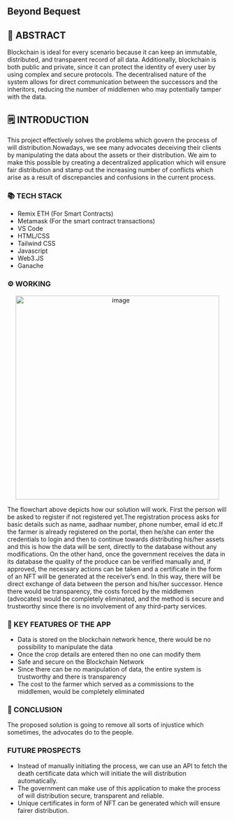 ## Beyond Bequest

<p align="center">
  
</p>

## 📄 ABSTRACT
Blockchain is ideal for every scenario because it can keep an immutable, distributed, and transparent record of all data. Additionally, blockchain is both public and private, since it can protect the identity of every user by using complex and secure protocols. The decentralised nature of the system allows for direct communication between the successors and the inheritors, reducing the number of middlemen who may potentially tamper with the data.

## 🗒️ INTRODUCTION
This project effectively solves the problems which govern the process of will distribution.Nowadays, we see many advocates deceiving their clients by manipulating the data about the assets or their distribution. We aim to make this possible by creating a decentralized application which will
ensure fair distribution and stamp out the increasing number of conflicts which
arise as a result of discrepancies and confusions in the current process.

### 📚 TECH STACK
- Remix ETH (For Smart Contracts)
- Metamask (For the smart contract transactions)
- VS Code 
- HTML/CSS
- Tailwind CSS
- Javascript
- Web3.JS
- Ganache 

### ⚙ WORKING
<p align="center">  
<img width="466" alt="image" src="https://user-images.githubusercontent.com/99785671/212410582-9636540c-5d47-4f35-a39a-1d1fc042854d.png">
</p>
The flowchart above depicts how our solution will work. First the person will be asked to register if not registered yet.The registration process asks for basic details such as name, aadhaar number, phone number, email id etc.If the farmer is already registered on the portal, then he/she can enter the credentials to login and then to continue towards distributing his/her assets and this is how the data will be sent, directly to the database without any modifications. On the other hand, once the government receives the data in its database the quality of the produce can be verified manually and, if approved, the necessary actions can be taken and a certificate in the form of an NFT will be generated at the receiver’s end.
In this way, there will be direct exchange of data between the person and his/her successor. Hence there would be transparency, the costs forced by the middlemen (advocates) would be completely eliminated, and the method is secure and trustworthy since there is no involvement of any third-party services.

### 🔑 KEY FEATURES OF THE APP
- Data is stored on the blockchain network hence, there would be no possibility to manipulate the data
- Once the crop details are entered then no one can modify them
- Safe and secure on the Blockchain Network
- Since there can be no manipulation of data, the entire system is trustworthy and there is transparency
- The cost to the farmer which served as a commissions to the middlemen, would be completely eliminated

### 🌈 CONCLUSION
The proposed solution is going to remove all sorts of injustice which sometimes, the advocates do to the people.

### FUTURE PROSPECTS
- Instead of manually initiating the process, we can use an API to fetch the death certificate data which will initiate the will distribution automatically.
- The government can make use of this application to make the process of will distribution secure, transparent and reliable.
- Unique certificates in form of NFT can be generated which will ensure fairer distribution.
